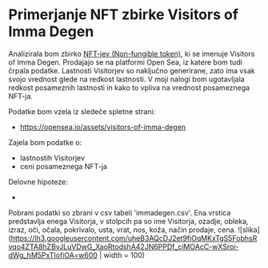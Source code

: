 # Primerjanje NFT zbirke Visitors of Imma Degen

Analizirala bom zbirko [NFT-jev (Non-fungible token)](https://www.theverge.com/22310188/nft-explainer-what-is-blockchain-crypto-art-faq), ki se imenuje Visitors of Imma Degen. Prodajajo se na platformi Open Sea, iz katere bom tudi črpala podatke. Lastnosti Visitorjev so naključno generirane, zato ima vsak svojo vrednost glede na redkost lastnosti. V moji nalogi bom ugotavljala redkost posameznih lastnosti in kako to vpliva na vrednost posameznega NFT-ja. 

Podatke bom vzela iz sledeče spletne strani:

* https://opensea.io/assets/visitors-of-imma-degen 

Zajela bom podatke o:

* lastnostih Visitorjev
* ceni posameznega NFT-ja

Delovne hipoteze:

* 

Pobrani podatki so zbrani v csv tabeli 'immadegen.csv'. Ena vrstica predstavlja enega Visitorja, v stolpcih pa so ime Visitorja, ozadje, obleka, izraz, oči, očala, pokrivalo, usta, vrat, nos, koža, način prodaje, cena. ![slika](https://lh3.googleusercontent.com/uheB3AQcDJ2et9fjOqMKxTgS5FobhsRvqo4ZTA8hZBvJLuVDwG_XaoRtodshA42JN6PPDf_ciMOAcC-wXSroi-dWg_hM5PxTIofiOA=w600 | width = 100)

